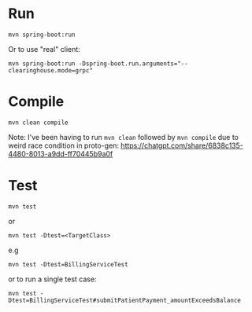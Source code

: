 # Run

```
mvn spring-boot:run
```

Or to use "real" client:

```
mvn spring-boot:run -Dspring-boot.run.arguments="--clearinghouse.mode=grpc"
```

# Compile

```
mvn clean compile
```

Note: I've been having to run `mvn clean` followed by `mvn compile` due to weird race condition in proto-gen:
https://chatgpt.com/share/6838c135-4480-8013-a9dd-ff70445b9a0f

# Test

```
mvn test
```

or

```
mvn test -Dtest=<TargetClass>
```

e.g

```
mvn test -Dtest=BillingServiceTest
```

or to run a single test case:

```
mvn test -Dtest=BillingServiceTest#submitPatientPayment_amountExceedsBalance
```
